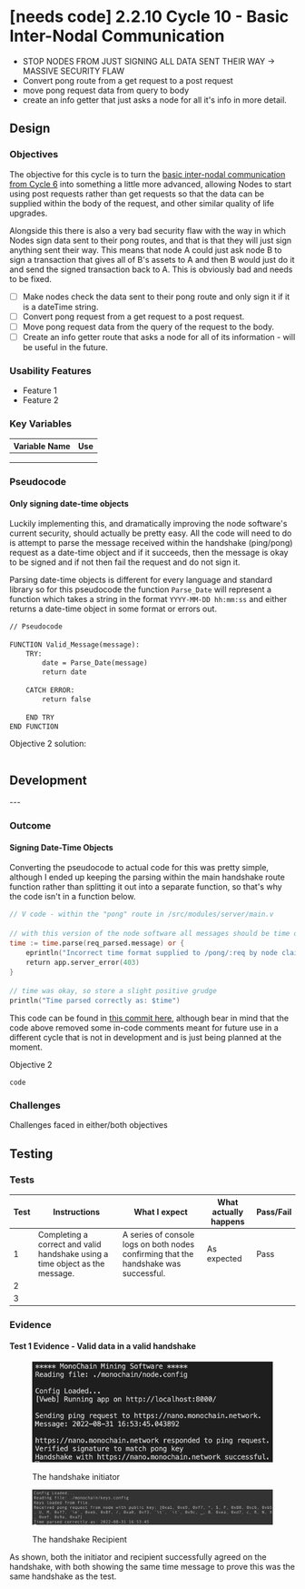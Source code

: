 # \[needs code] 2.2.10 Cycle 10 - Basic Inter-Nodal Communication

* STOP NODES FROM JUST SIGNING ALL DATA SENT THEIR WAY -> MASSIVE SECURITY FLAW
* Convert pong route from a get request to a post request
* move pong request data from query to body
* create an info getter that just asks a node for all it's info in more detail.

## Design

### Objectives

The objective for this cycle is to turn the [basic inter-nodal communication from Cycle 6](2.2.6-cycle-6-setting-up-inter-nodal-communication.md) into something a little more advanced, allowing Nodes to start using post requests rather than get requests so that the data can be supplied within the body of the request, and other similar quality of life upgrades.

Alongside this there is also a very bad security flaw with the way in which Nodes sign data sent to their pong routes, and that is that they will just sign anything sent their way. This means that node A could just ask node B to sign a transaction that gives all of B's assets to A and then B would just do it and send the signed transaction back to A. This is obviously bad and needs to be fixed.

* [ ] Make nodes check the data sent to their pong route and only sign it if it is a dateTime string.
* [ ] Convert pong request from a get request to a post request.
* [ ] Move pong request data from the query of the request to the body.
* [ ] Create an info getter route that asks a node for all of its information - will be useful in the future.

### Usability Features

* Feature 1
* Feature 2

### Key Variables

| Variable Name | Use |
| ------------- | --- |
|               |     |
|               |     |
|               |     |

### Pseudocode

#### Only signing date-time objects

Luckily implementing this, and dramatically improving the node software's current security, should actually be pretty easy. All the code will need to do is attempt to parse the message received within the handshake (ping/pong) request as a date-time object and if it succeeds, then the message is okay to be signed and if not then fail the request and do not sign it.

Parsing date-time objects is different for every language and standard library so for this pseudocode the function `Parse_Date` will represent a function which takes a string in the format `YYYY-MM-DD hh:mm:ss` and either returns a date-time object in some format or errors out.

```
// Pseudocode

FUNCTION Valid_Message(message):
    TRY:
        date = Parse_Date(message)
        return date
        
    CATCH ERROR:
        return false
        
    END TRY  
END FUNCTION
```

Objective 2 solution:

```
```

## Development

\---

### Outcome

#### Signing Date-Time Objects

Converting the pseudocode to actual code for this was pretty simple, although I ended up keeping the parsing within the main handshake route function rather than splitting it out into a separate function, so that's why the code isn't in a function below.

```v
// V code - within the "pong" route in /src/modules/server/main.v 

// with this version of the node software all messages should be time objects
time := time.parse(req_parsed.message) or {
    eprintln("Incorrect time format supplied to /pong/:req by node claiming to be $req_parsed.ping_key")
    return app.server_error(403)
}

// time was okay, so store a slight positive grudge
println("Time parsed correctly as: $time")
```

This code can be found in [this commit here](https://github.com/AlfieRan/MonoChain/blob/master/packages/node/src/modules/server/main.v), although bear in mind that the code above removed some in-code comments meant for future use in a different cycle that is not in development and is just being planned at the moment.

Objective 2

```
code
```

### Challenges

Challenges faced in either/both objectives

## Testing

### Tests

| Test | Instructions                                                                 | What I expect                                                                        | What actually happens | Pass/Fail |
| ---- | ---------------------------------------------------------------------------- | ------------------------------------------------------------------------------------ | --------------------- | --------- |
| 1    | Completing a correct and valid handshake using a time object as the message. | A series of console logs on both nodes confirming that the handshake was successful. | As expected           | Pass      |
| 2    |                                                                              |                                                                                      |                       |           |
| 3    |                                                                              |                                                                                      |                       |           |

### Evidence

#### Test 1 Evidence - Valid data in a valid handshake

<figure><img src="../.gitbook/assets/image (1).png" alt=""><figcaption><p>The handshake initiator</p></figcaption></figure>

<figure><img src="../.gitbook/assets/image.png" alt=""><figcaption><p>The handshake Recipient</p></figcaption></figure>

As shown, both the initiator and recipient successfully agreed on the handshake, with both showing the same time message to prove this was the same handshake as the test.
